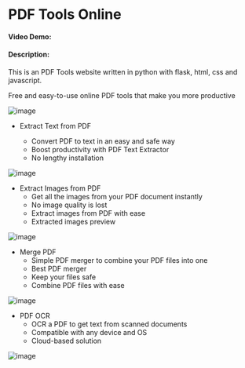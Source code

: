 # PDF Tools Online

#### Video Demo: <URL HERE>

#### Description:

This is an PDF Tools website written in python with flask, html, css and javascript.

Free and easy-to-use online PDF tools that make you more productive

![image](https://github.com/0xTushar/cs50x-Final-Project/assets/55528085/69f085bf-9c9e-435c-8926-61dc0696ed3c)

- Extract Text from PDF

  - Convert PDF to text in an easy and safe way
  - Boost productivity with PDF Text Extractor
  - No lengthy installation

![image](https://github.com/0xTushar/cs50x-Final-Project/assets/55528085/42853b22-3401-46ee-aaeb-1c52e09492e4)

- Extract Images from PDF
  - Get all the images from your PDF document instantly
  - No image quality is lost
  - Extract images from PDF with ease
  - Extracted images preview

![image](https://github.com/0xTushar/cs50x-Final-Project/assets/55528085/25e37a2e-c666-4a40-9430-9f81fd041fbc)

- Merge PDF
  - Simple PDF merger to combine your PDF files into one
  - Best PDF merger
  - Keep your files safe
  - Combine PDF files with ease

![image](https://github.com/0xTushar/cs50x-Final-Project/assets/55528085/3b315495-2b91-498d-b9e9-56f2569d57cf)

- PDF OCR
  - OCR a PDF to get text from scanned documents
  - Compatible with any device and OS
  - Cloud-based solution

![image](https://github.com/0xTushar/cs50x-Final-Project/assets/55528085/a5477fce-5258-4cd9-87ad-67e2d776cf4d)
